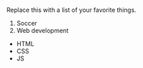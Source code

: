 Replace this with a list of your favorite things.
1. Soccer
2. Web development
  * HTML
  * CSS
  * JS
